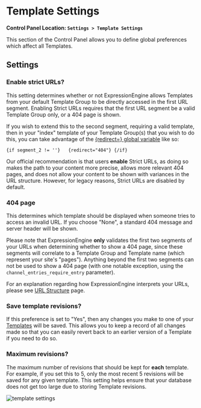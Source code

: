 <!--
    This source file is part of the open source project
    ExpressionEngine User Guide (https://github.com/ExpressionEngine/ExpressionEngine-User-Guide)

    @link      https://expressionengine.com/
    @copyright Copyright (c) 2003-2020, Packet Tide, LLC (https://packettide.com)
    @license   https://expressionengine.com/license Licensed under Apache License, Version 2.0
-->

# Template Settings

**Control Panel Location: `Settings > Template Settings`**

This section of the Control Panel allows you to define global preferences which affect all Templates.

## Settings

### Enable strict URLs?

This setting determines whether or not ExpressionEngine allows Templates from your default Template Group to be directly accessed in the first URL segment. Enabling Strict URLs requires that the first URL segment be a valid Template Group only, or a 404 page is shown.

If you wish to extend this to the second segment, requiring a valid template, then in your "index" template of your Template Group(s) that you wish to do this, you can take advantage of the [{redirect=} global variable](templates/globals/single-variables.md#redirect) like so:

    {if segment_2 != ''}   {redirect="404"} {/if}

Our official recommendation is that users **enable** Strict URLs, as doing so makes the path to your content more precise, allows more relevant 404 pages, and does not allow your content to be shown with variances in the URL structure. However, for legacy reasons, Strict URLs are disabled by default.

### 404 page

This determines which template should be displayed when someone tries to access an invalid URL. If you choose "None", a standard 404 message and server header will be shown.

Please note that ExpressionEngine **only** validates the first two segments of your URLs when determining whether to show a 404 page, since these segments will correlate to a Template Group and Template name (which represent your site's "pages"). Anything beyond the first two segments can not be used to show a 404 page (with one notable exception, using the `channel_entries_require_entry` parameter).

For an explanation regarding how ExpressionEngine interprets your URLs, please see [URL Structure](general/url-structure.md) page.

### Save template revisions?

If this preference is set to "Yes", then any changes you make to one of your [Templates](control-panel/template-manager.md#edit-template) will be saved. This allows you to keep a record of all changes made so that you can easily revert back to an earlier version of a Template if you need to do so.

### Maximum revisions?

The maximum number of revisions that should be kept for **each** template. For example, if you set this to 5, only the most recent 5 revisions will be saved for any given template. This setting helps ensure that your database does not get too large due to storing Template revisions.

![template settings](/_images/template-settings.png)
